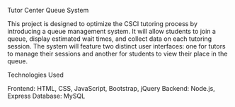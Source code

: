 Tutor Center Queue System

This project is designed to optimize the CSCI tutoring process by introducing a queue management system. It will allow students to join a queue, display estimated wait times, and collect data on each tutoring session. The system will feature two distinct user interfaces: one for tutors to manage their sessions and another for students to view their place in the queue.


Technologies Used

Frontend: HTML, CSS, JavaScript, Bootstrap, jQuery
Backend: Node.js, Express
Database: MySQL
